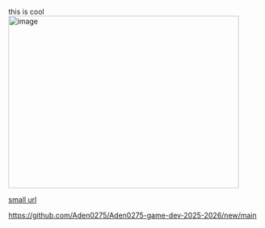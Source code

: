 this is cool
<img width="456" height="341" alt="image" src="https://image2url.com/images/1757090390276-6bcd0fca-7181-4ecd-8096-74287d8abf40.webp" />



[small url](https://github.com/Aden0275/Aden0275-game-dev-2025-2026/new/main)


https://github.com/Aden0275/Aden0275-game-dev-2025-2026/new/main
